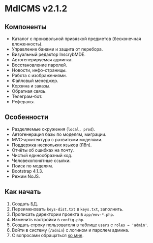 # MdlCMS v2.1.2

## Компоненты
* Каталог с произвольной привязкой предметов (бесконечная вложенность).
* Управление банами и защита от перебора.
* Визуальный редактор InscrybMDE.
* Автогенерируемая админка.
* Восстановление паролей.
* Новости, инфо-страницы.
* Работа с изображениями.
* Файловый менеджер.
* Корзина и заказы.
* Обратная связь.
* Телеграм-бот.
* Рефералы.

## Особенности
* Разделяемые окружения (```local, prod```).
* Автогенерация базы по моделям, миграции.
* MVC-архитектура с развитыми моделями.
* Поддержка нескольких языков (i18n).
* Отчёты об ошибках на почту.
* Чистый единообразный код.
* Человекопонятные ссылки.
* Поиск по моделям.
* Bootstrap 4.1.3.
* Режим NoJS.

## Как начать
1. Создать БД.
2. Переименовать ```keys-dist.txt``` в ```keys.txt```, заполнить.
3. Прописать директории проекта в ```app/env-*.php```.
4. Изменить настройки в ```config.php```.
5. Создать строку пользователя в таблице ```users``` с ```roles = 'admin'```.
6. Войти в систему (```/admin```) с логином и паролем админа.
7. С вопросами обращаться [ко мне](https://seibelstan.github.io).